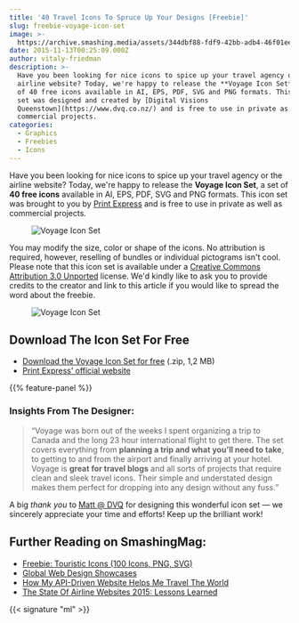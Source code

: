 ```yaml
---
title: '40 Travel Icons To Spruce Up Your Designs [Freebie]'
slug: freebie-voyage-icon-set
image: >-
  https://archive.smashing.media/assets/344dbf88-fdf9-42bb-adb4-46f01eedd629/14cd79df-5df3-40ec-bd39-b7b1cc6ac54f/voyage-icon-set-3.jpg
date: 2015-11-13T00:25:09.000Z
author: vitaly-friedman
description: >-
  Have you been looking for nice icons to spice up your travel agency or the
  airline website? Today, we're happy to release the **Voyage Icon Set**, a set
  of 40 free icons available in AI, EPS, PDF, SVG and PNG formats. This icon
  set was designed and created by [Digital Visions
  Queenstown](https://www.dvq.co.nz/) and is free to use in private as well as
  commercial projects.
categories:
  - Graphics
  - Freebies
  - Icons
---
```

Have you been looking for nice icons to spice up your travel agency or the airline website? Today, we're happy to release the <strong>Voyage Icon Set</strong>, a set of <strong>40 free icons</strong> available in AI, EPS, PDF, SVG and PNG formats. This icon set was brought to you by <a href="https://www.printexpress.co.uk/">Print Express</a> and is free to use in private as well as commercial projects.

<figure><img loading="lazy" decoding="async" src="https://archive.smashing.media/assets/344dbf88-fdf9-42bb-adb4-46f01eedd629/86385f70-9188-4bf8-8ec4-8157047762df/voyage-icon-set-2.jpg" alt="Voyage Icon Set" /></figure>

You may modify the size, color or shape of the icons. No attribution is required, however, reselling of bundles or individual pictograms isn't cool. Please note that this icon set is available under a <a href="https://creativecommons.org/licenses/by/3.0/">Creative Commons Attribution 3.0 Unported</a> license. We'd kindly like to ask you to provide credits to the creator and link to this article if you would like to spread the word about the freebie.

<figure><img loading="lazy" decoding="async" src="https://archive.smashing.media/assets/344dbf88-fdf9-42bb-adb4-46f01eedd629/14cd79df-5df3-40ec-bd39-b7b1cc6ac54f/voyage-icon-set-3.jpg" alt="Voyage Icon Set" /></figure>

## Download The Icon Set For Free

*   [Download the Voyage Icon Set for free](https://smashingmagazine.com/provide/Freebies/2015_voyage-icon-set.zip) (.zip, 1,2 MB)
*   [Print Express’ official website](https://www.printexpress.co.uk/)

{{% feature-panel %}}

### Insights From The Designer:

<blockquote>“Voyage was born out of the weeks I spent organizing a trip to Canada and the long 23 hour international flight to get there. The set covers everything from <strong>planning a trip and what you’ll need to take</strong>, to getting to and from the airport and finally arriving at your hotel. Voyage is <strong>great for travel blogs</strong> and all sorts of projects that require clean and sleek travel icons. Their simple and understated design makes them perfect for dropping into any design without any fuss.”</blockquote>

A big <em>thank you</em> to <a href="https://www.dvq.co.nz/">Matt @ DVQ</a> for designing this wonderful icon set — we sincerely appreciate your time and efforts! Keep up the brilliant work!

## <span class="rh">Further Reading</span> on SmashingMag:

*   [Freebie: Touristic Icons (100 Icons, PNG, SVG)](https://www.smashingmagazine.com/2014/10/freebie-touristic-icons-png-svg/)
*   [Global Web Design Showcases](https://www.smashingmagazine.com/global-web-design-showcases/)
*   [<span class="headline">How My API-Driven Website Helps Me Travel The World</span>](https://www.smashingmagazine.com/2016/12/how-my-api-driven-website-helps-me-travel-the-world/)
*   [The State Of Airline Websites 2015: Lessons Learned](https://www.smashingmagazine.com/2015/11/airline-websites-2015-front-end-performance-ux-lessons-learned/)

{{< signature "ml" >}}

